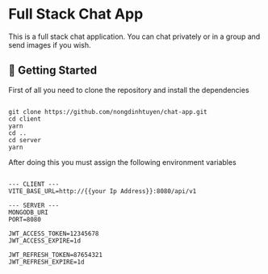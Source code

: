 # Full Stack Chat App

This is a full stack chat application. You can chat privately or in a group and send images if you wish.

## :triangular_flag_on_post: Getting Started

First of all you need to clone the repository and install the dependencies

```shell

git clone https://github.com/nongdinhtuyen/chat-app.git
cd client
yarn
cd ..
cd server
yarn

```

After doing this you must assign the following environment variables

```shell

--- CLIENT ---
VITE_BASE_URL=http://{{your Ip Address}}:8080/api/v1

--- SERVER ---
MONGODB_URI
PORT=8080

JWT_ACCESS_TOKEN=12345678
JWT_ACCESS_EXPIRE=1d

JWT_REFRESH_TOKEN=87654321
JWT_REFRESH_EXPIRE=1d

```
